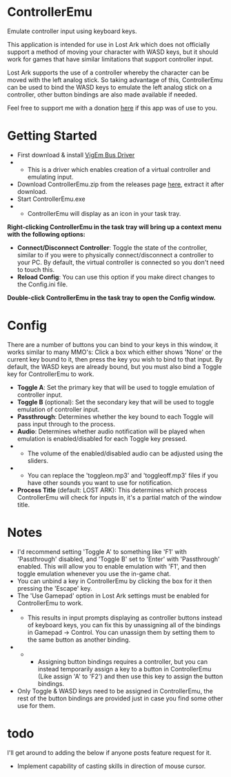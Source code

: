 # ControllerEmu
Emulate controller input using keyboard keys.

This application is intended for use in Lost Ark which does not officially support a method of moving your character with WASD keys, but it should work for games that have similar limitations that support controller input.

Lost Ark supports the use of a controller whereby the character can be moved with the left analog stick. So taking advantage of this, ControllerEmu can be used to bind the WASD keys to emulate the left analog stick on a controller, other button bindings are also made available if needed.

Feel free to support me with a donation [here](https://streamlabs.com/primpri) if this app was of use to you.

# Getting Started
- First download & install [VigEm Bus Driver](https://github.com/ViGEm/ViGEmBus/releases/tag/setup-v1.17.333)
- - This is a driver which enables creation of a virtual controller and emulating input.
- Download ControllerEmu.zip from the releases page [here](https://github.com/priprii/ControllerEmu/releases), extract it after download.
- Start ControllerEmu.exe
- - ControllerEmu will display as an icon in your task tray.

**Right-clicking ControllerEmu in the task tray will bring up a context menu with the following options:**
- **Connect/Disconnect Controller**: Toggle the state of the controller, similar to if you were to physically connect/disconnect a controller to your PC. By default, the virtual controller is connected so you don't need to touch this.
- **Reload Config**: You can use this option if you make direct changes to the Config.ini file.

**Double-click ControllerEmu in the task tray to open the Config window.**

# Config
There are a number of buttons you can bind to your keys in this window, it works similar to many MMO's: Click a box which either shows 'None' or the current key bound to it, then press the key you wish to bind to that input. By default, the WASD keys are already bound, but you must also bind a Toggle key for ControllerEmu to work.
- **Toggle A**: Set the primary key that will be used to toggle emulation of controller input.
- **Toggle B** (optional): Set the secondary key that will be used to toggle emulation of controller input.
- **Passthrough**: Determines whether the key bound to each Toggle will pass input through to the process.
- **Audio**: Determines whether audio notification will be played when emulation is enabled/disabled for each Toggle key pressed.
- - The volume of the enabled/disabled audio can be adjusted using the sliders.
- - You can replace the 'toggleon.mp3' and 'toggleoff.mp3' files if you have other sounds you want to use for notification.
- **Process Title** (default: LOST ARK): This determines which process ControllerEmu will check for inputs in, it's a partial match of the window title.

# Notes

- I'd recommend setting 'Toggle A' to something like 'F1' with 'Passthrough' disabled, and 'Toggle B' set to 'Enter' with 'Passthrough' enabled. This will allow you to enable emulation with 'F1', and then toggle emulation whenever you use the in-game chat.
- You can unbind a key in ControllerEmu by clicking the box for it then pressing the 'Escape' key.
- The 'Use Gamepad' option in Lost Ark settings must be enabled for ControllerEmu to work.
- - This results in input prompts displaying as controller buttons instead of keyboard keys, you can fix this by unassigning all of the bindings in Gamepad -> Control. You can unassign them by setting them to the same button as another binding.
- - - Assigning button bindings requires a controller, but you can instead temporarily assign a key to a button in ControllerEmu (Like assign 'A' to 'F2') and then use this key to assign the button bindings.
- Only Toggle & WASD keys need to be assigned in ControllerEmu, the rest of the button bindings are provided just in case you find some other use for them.

# todo
I'll get around to adding the below if anyone posts feature request for it.
- Implement capability of casting skills in direction of mouse cursor.
